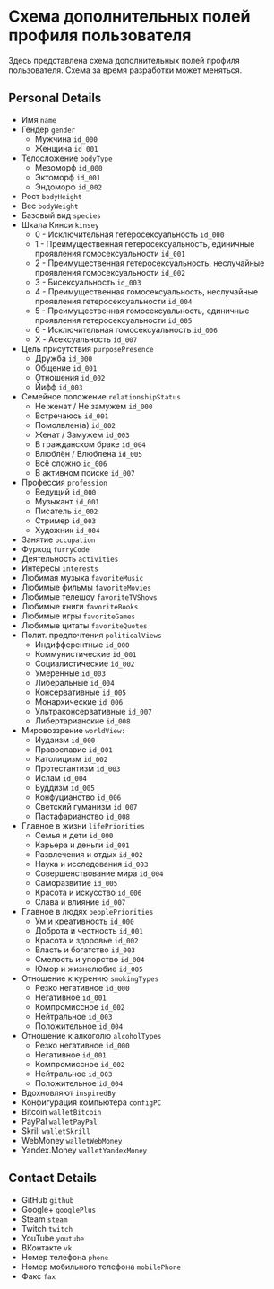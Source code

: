 # Схема дополнительных полей профиля пользователя

Здесь представлена схема дополнительных полей профиля пользователя. Схема за время разработки может меняться.

## Personal Details

- Имя `name`
- Гендер `gender`
  - Мужчина `id_000`
  - Женщина `id_001`
- Телосложение `bodyType`
  - Мезоморф `id_000`
  - Эктоморф `id_001`
  - Эндоморф `id_002`
- Рост `bodyHeight`
- Вес `bodyWeight`
- Базовый вид `species`
- Шкала Кинси `kinsey`
  - 0 - Исключительная гетеросексуальность `id_000`
  - 1 - Преимущественная гетеросексуальность, единичные проявления гомосексуальности `id_001`
  - 2 - Преимущественная гетеросексуальность, неслучайные проявления гомосексуальности `id_002`
  - 3 - Бисексуальность `id_003`
  - 4 - Преимущественная гомосексуальность, неслучайные проявления гетеросексуальности `id_004`
  - 5 - Преимущественная гомосексуальность, единичные проявления гетеросексуальности `id_005`
  - 6 - Исключительная гомосексуальность `id_006`
  - X - Асексуальность `id_007`
- Цель присутствия `purposePresence`
  - Дружба `id_000`
  - Общение `id_001`
  - Отношения `id_002`
  - Йифф `id_003`
- Семейное положение `relationshipStatus`
  - Не женат / Не замужем `id_000`
  - Встречаюсь `id_001`
  - Помолвлен(а) `id_002`
  - Женат / Замужем `id_003`
  - В гражданском браке `id_004`
  - Влюблён / Влюблена `id_005`
  - Всё сложно `id_006`
  - В активном поиске `id_007`
- Профессия `profession`
  - Ведущий `id_000`
  - Музыкант `id_001`
  - Писатель `id_002`
  - Стример `id_003`
  - Художник `id_004`
- Занятие `occupation`
- Фуркод `furryCode`
- Деятельность `activities`
- Интересы `interests`
- Любимая музыка `favoriteMusic`
- Любимые фильмы `favoriteMovies`
- Любимые телешоу `favoriteTVShows`
- Любимые книги `favoriteBooks`
- Любимые игры `favoriteGames`
- Любимые цитаты `favoriteQuotes`
- Полит. предпочтения `politicalViews`
  - Индифферентные `id_000`
  - Коммунистические `id_001`
  - Социалистичеcкие `id_002`
  - Умеренные `id_003`
  - Либеральные `id_004`
  - Консервативные `id_005`
  - Монархические `id_006`
  - Ультраконсервативные `id_007`
  - Либертарианские `id_008`
- Мировоззрение `worldView:`
  - Иудаизм `id_000`
  - Православие `id_001`
  - Католицизм `id_002`
  - Протестантизм `id_003`
  - Ислам `id_004`
  - Буддизм `id_005`
  - Конфуцианство `id_006`
  - Светский гуманизм `id_007`
  - Пастафарианство `id_008`
- Главное в жизни `lifePriorities`
  - Семья и дети `id_000`
  - Карьера и деньги `id_001`
  - Развлечения и отдых `id_002`
  - Наука и исследования `id_003`
  - Совершенствование мира `id_004`
  - Саморазвитие `id_005`
  - Красота и искусство `id_006`
  - Слава и влияние `id_007`
- Главное в людях `peoplePriorities`
  - Ум и креативность `id_000`
  - Доброта и честность `id_001`
  - Красота и здоровье `id_002`
  - Власть и богатство `id_003`
  - Смелость и упорство `id_004`
  - Юмор и жизнелюбие `id_005`
- Отношение к курению `smokingTypes`
  - Резко негативное `id_000`
  - Негативное `id_001`
  - Компромиссное `id_002`
  - Нейтральное `id_003`
  - Положительное `id_004`
- Отношение к алкоголю `alcoholTypes`
  - Резко негативное `id_000`
  - Негативное `id_001`
  - Компромиссное `id_002`
  - Нейтральное `id_003`
  - Положительное `id_004`
- Вдохновляют `inspiredBy`
- Конфигурация компьютера `configPC`
- Bitcoin `walletBitcoin`
- PayPal `walletPayPal`
- Skrill `walletSkrill`
- WebMoney `walletWebMoney`
- Yandex.Money `walletYandexMoney`

## Contact Details

- GitHub `github`
- Google+ `googlePlus`
- Steam `steam`
- Twitch `twitch`
- YouTube `youtube`
- ВКонтакте `vk`
- Номер телефона `phone`
- Номер мобильного телефона `mobilePhone`
- Факс `fax`
